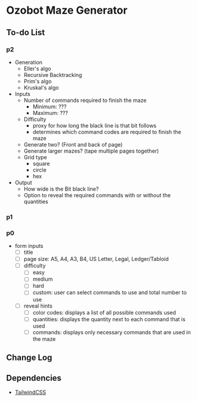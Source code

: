 # Ozobot Maze Generator

## To-do List

### p2

-   Generation
    -   Eller's algo
    -   Recursive Backtracking
    -   Prim's algo
    -   Kruskal's algo
-   Inputs
    -   Number of commands required to finish the maze
        -   Minimum: ???
        -   Maximum: ???
    -   Difficulty
        -   proxy for how long the black line is that bit follows
        -   determines which command codes are required to finish the maze
    -   Generate two? (Front and back of page)
    -   Generate larger mazes? (tape multiple pages together)
    -   Grid type
        -   square
        -   circle
        -   hex
-   Output
    -   How wide is the Bit black line?
    -   Option to reveal the required commands with or without the quantities

### p1

### p0

-   form inputs
    -   [ ] title
    -   [ ] page size: A5, A4, A3, B4, US Letter, Legal, Ledger/Tabloid
    -   [ ] difficulty
        -   [ ] easy
        -   [ ] medium
        -   [ ] hard
        -   [ ] custom: user can select commands to use and total number to use
    -   [ ] reveal hints
        -   [ ] color codes: displays a list of all possible commands used
        -   [ ] quantities: displays the quantity next to each command that is used
        -   [ ] commands: displays only necessary commands that are used in the maze

## Change Log

## Dependencies

-   [TailwindCSS](https://tailwindcss.com/)

